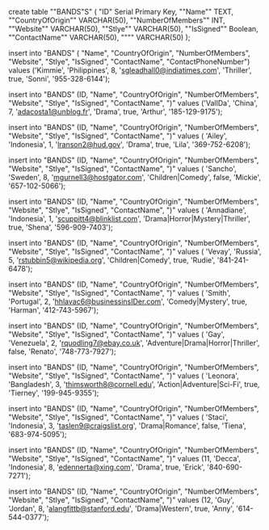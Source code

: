 create table ""BANDS"S"
(
"ID" Serial Primary Key,
""Name"" TEXT,
""CountryOfOrigin"" VARCHAR(50),
""NumberOfMembers"" INT,
""Website"" VARCHAR(50),
""Stlye"" VARCHAR(50),
""IsSigned"" Boolean,
""ContactName"" VARCHAR(50),
"""" VARCHAR(50)
);

insert into "BANDS"
( "Name", "CountryOfOrigin", "NumberOfMembers", "Website", "Stlye", "IsSigned", "ContactName", "ContactPhoneNumber")
values
('Kimmie', 'Philippines', 8, 'sgleadhall0@indiatimes.com', 'Thriller', true, 'Sonni', '955-328-6144');

insert into "BANDS"
(ID, "Name", "CountryOfOrigin", "NumberOfMembers", "Website", "Stlye", "IsSigned", "ContactName", ")"
values
('ValIDa', 'China', 7, 'adacosta1@unblog.fr', 'Drama', true, 'Arthur', '185-129-9175');

insert into "BANDS"
(ID, "Name", "CountryOfOrigin", "NumberOfMembers", "Website", "Stlye", "IsSigned", "ContactName", ")"
values
( 'Ailey', 'Indonesia', 1, 'lranson2@hud.gov', 'Drama', true, 'Lila', '369-752-6208');

insert into "BANDS"
(ID, "Name", "CountryOfOrigin", "NumberOfMembers", "Website", "Stlye", "IsSigned", "ContactName", ")"
values
( 'Sancho', 'Sweden', 8, 'mgurnell3@hostgator.com', 'Children|Comedy', false, 'Mickie', '657-102-5066');

insert into "BANDS"
(ID, "Name", "CountryOfOrigin", "NumberOfMembers", "Website", "Stlye", "IsSigned", "ContactName", ")"
values
( 'Annadiane', 'Indonesia', 1, 'scuppitt4@blinklist.com', 'Drama|Horror|Mystery|Thriller', true, 'Shena', '596-909-7403');

insert into "BANDS"
(ID, "Name", "CountryOfOrigin", "NumberOfMembers", "Website", "Stlye", "IsSigned", "ContactName", ")"
values
( 'Vevay', 'Russia', 5, 'rstubbin5@wikipedia.org', 'Children|Comedy', true, 'Rudie', '841-241-6478');

insert into "BANDS"
(ID, "Name", "CountryOfOrigin", "NumberOfMembers", "Website", "Stlye", "IsSigned", "ContactName", ")"
values
( 'Smith', 'Portugal', 2, 'hhlavac6@businessinsIDer.com', 'Comedy|Mystery', true, 'Harman', '412-743-5967');

insert into "BANDS"
(ID, "Name", "CountryOfOrigin", "NumberOfMembers", "Website", "Stlye", "IsSigned", "ContactName", ")"
values
( 'Gay', 'Venezuela', 2, 'rquodling7@ebay.co.uk', 'Adventure|Drama|Horror|Thriller', false, 'Renato', '748-773-7927');

insert into "BANDS"
(ID, "Name", "CountryOfOrigin", "NumberOfMembers", "Website", "Stlye", "IsSigned", "ContactName", ")"
values
( 'Leonora', 'Bangladesh', 3, 'thimsworth8@cornell.edu', 'Action|Adventure|Sci-Fi', true, 'Tierney', '199-945-9355');

insert into "BANDS"
(ID, "Name", "CountryOfOrigin", "NumberOfMembers", "Website", "Stlye", "IsSigned", "ContactName", ")"
values
( 'Staci', 'Indonesia', 3, 'taslen9@craigslist.org', 'Drama|Romance', false, 'Tiena', '683-974-5095');

insert into "BANDS"
(ID, "Name", "CountryOfOrigin", "NumberOfMembers", "Website", "Stlye", "IsSigned", "ContactName", ")"
values
(11, 'Decca', 'Indonesia', 8, 'edennerta@xing.com', 'Drama', true, 'Erick', '840-690-7271');

insert into "BANDS"
(ID, "Name", "CountryOfOrigin", "NumberOfMembers", "Website", "Stlye", "IsSigned", "ContactName", ")"
values
(12, 'Guy', 'Jordan', 8, 'alangfittb@stanford.edu', 'Drama|Western', true, 'Anny', '614-544-0377');

